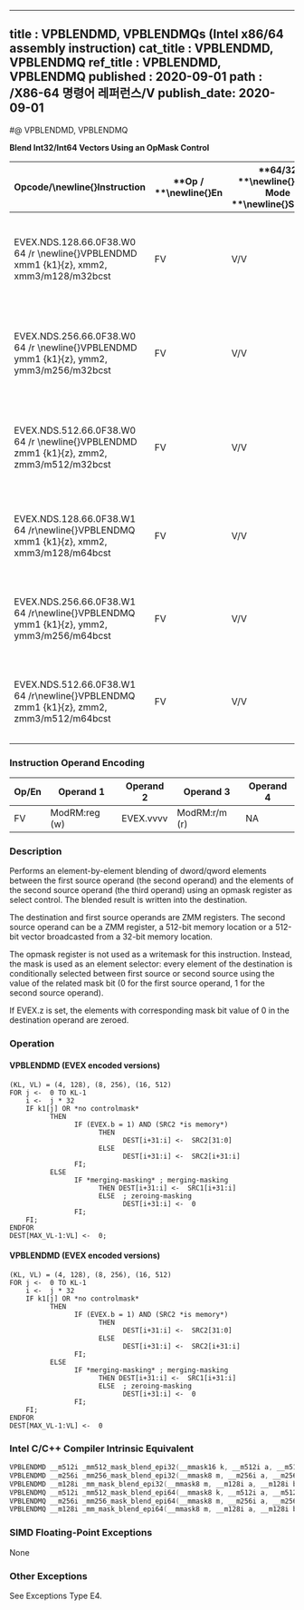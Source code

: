----------------------------
title : VPBLENDMD, VPBLENDMQs (Intel x86/64 assembly instruction)
cat_title : VPBLENDMD, VPBLENDMQ
ref_title : VPBLENDMD, VPBLENDMQ
published : 2020-09-01
path : /X86-64 명령어 레퍼런스/V
publish_date: 2020-09-01
----------------------------
#@ VPBLENDMD, VPBLENDMQ

**Blend Int32/Int64 Vectors Using an OpMask Control**

|**Opcode/**\newline{}**Instruction**|**Op / **\newline{}**En**|**64/32 **\newline{}**bit Mode **\newline{}**Support**|**CPUID **\newline{}**Feature **\newline{}**Flag**|**Description**|
|------------------------------------|-------------------------|------------------------------------------------------|--------------------------------------------------|---------------|
|EVEX.NDS.128.66.0F38.W0 64 /r \newline{}VPBLENDMD xmm1 {k1}{z}, xmm2, xmm3/m128/m32bcst|FV|V/V|AVX512VL\newline{}AVX512F|Blend doubleword integer vector xmm2 and doubleword vector xmm3/m128/m32bcst and store the result in xmm1, under control mask.|
|EVEX.NDS.256.66.0F38.W0 64 /r \newline{}VPBLENDMD ymm1 {k1}{z}, ymm2, ymm3/m256/m32bcst|FV|V/V|AVX512VL\newline{}AVX512F|Blend doubleword integer vector ymm2 and doubleword vector ymm3/m256/m32bcst and store the result in ymm1, under control mask.|
|EVEX.NDS.512.66.0F38.W0 64 /r \newline{}VPBLENDMD zmm1 {k1}{z}, zmm2, zmm3/m512/m32bcst|FV|V/V|AVX512F|Blend doubleword integer vector zmm2 and doubleword vector zmm3/m512/m32bcst and store the result in zmm1, under control mask.|
|EVEX.NDS.128.66.0F38.W1 64 /r\newline{}VPBLENDMQ xmm1 {k1}{z}, xmm2, xmm3/m128/m64bcst|FV|V/V|AVX512VL\newline{}AVX512F|Blend quadword integer vector xmm2 and quadword vector xmm3/m128/m64bcst and store the result in xmm1, under control mask.|
|EVEX.NDS.256.66.0F38.W1 64 /r\newline{}VPBLENDMQ ymm1 {k1}{z}, ymm2, ymm3/m256/m64bcst|FV|V/V|AVX512VL\newline{}AVX512F|Blend quadword integer vector ymm2 and quadword vector ymm3/m256/m64bcst and store the result in ymm1, under control mask.|
|EVEX.NDS.512.66.0F38.W1 64 /r\newline{}VPBLENDMQ zmm1 {k1}{z}, zmm2, zmm3/m512/m64bcst|FV|V/V|AVX512F|Blend quadword integer vector zmm2 and quadword vector zmm3/m512/m64bcst and store the result in zmm1, under control mask.|
### Instruction Operand Encoding


|Op/En|Operand 1|Operand 2|Operand 3|Operand 4|
|-----|---------|---------|---------|---------|
|FV|ModRM:reg (w)|EVEX.vvvv|ModRM:r/m (r)|NA|
### Description


Performs an element-by-element blending of dword/qword elements between the first source operand (the second operand) and the elements of the second source operand (the third operand) using an opmask register as select control. The blended result is written into the destination. 

The destination and first source operands are ZMM registers. The second source operand can be a ZMM register, a 512-bit memory location or a 512-bit vector broadcasted from a 32-bit memory location.

The opmask register is not used as a writemask for this instruction. Instead, the mask is used as an element selector: every element of the destination is conditionally selected between first source or second source using the value of the related mask bit (0 for the first source operand, 1 for the second source operand).

If EVEX.z is set, the elements with corresponding mask bit value of 0 in the destination operand are zeroed.


### Operation
#### VPBLENDMD (EVEX encoded versions)
```info-verb
(KL, VL) = (4, 128), (8, 256), (16, 512)
FOR j <-  0 TO KL-1
    i <-  j * 32
    IF k1[j] OR *no controlmask*
          THEN
                IF (EVEX.b = 1) AND (SRC2 *is memory*)
                      THEN
                            DEST[i+31:i] <-  SRC2[31:0]
                      ELSE 
                            DEST[i+31:i] <-  SRC2[i+31:i]
                FI;
          ELSE 
                IF *merging-masking* ; merging-masking
                      THEN DEST[i+31:i] <-  SRC1[i+31:i]
                      ELSE  ; zeroing-masking
                            DEST[i+31:i] <-  0
                FI;
    FI;
ENDFOR
DEST[MAX_VL-1:VL] <-  0;
```
#### VPBLENDMD (EVEX encoded versions)
```info-verb
(KL, VL) = (4, 128), (8, 256), (16, 512)
FOR j <-  0 TO KL-1
    i <-  j * 32
    IF k1[j] OR *no controlmask*
          THEN
                IF (EVEX.b = 1) AND (SRC2 *is memory*)
                      THEN
                            DEST[i+31:i] <-  SRC2[31:0]
                      ELSE 
                            DEST[i+31:i] <-  SRC2[i+31:i]
                FI;
          ELSE 
                IF *merging-masking* ; merging-masking
                      THEN DEST[i+31:i] <-  SRC1[i+31:i]
                      ELSE  ; zeroing-masking
                            DEST[i+31:i] <-  0
                FI;
    FI;
ENDFOR
DEST[MAX_VL-1:VL] <-  0
```

### Intel C/C++ Compiler Intrinsic Equivalent

```cpp
VPBLENDMD __m512i _mm512_mask_blend_epi32(__mmask16 k, __m512i a, __m512i b);
VPBLENDMD __m256i _mm256_mask_blend_epi32(__mmask8 m, __m256i a, __m256i b);
VPBLENDMD __m128i _mm_mask_blend_epi32(__mmask8 m, __m128i a, __m128i b);
VPBLENDMQ __m512i _mm512_mask_blend_epi64(__mmask8 k, __m512i a, __m512i b);
VPBLENDMQ __m256i _mm256_mask_blend_epi64(__mmask8 m, __m256i a, __m256i b);
VPBLENDMQ __m128i _mm_mask_blend_epi64(__mmask8 m, __m128i a, __m128i b);
```
### SIMD Floating-Point Exceptions


None

### Other Exceptions


See Exceptions Type E4.

